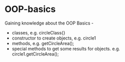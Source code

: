 # OOP-basics
Gaining knowledge about the OOP Basics - 
- classes, e.g. circleClass{}
- constructor to create objects, e.g. circle1
- methods, e.g. getCircleArea();
- special methods to get some results for objects. e.g. circle1.getCircleArea();
